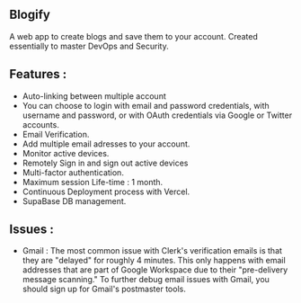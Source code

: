 ## Blogify

A web app to create blogs and save them to your account.
Created essentially to master DevOps and Security.

## Features :

- Auto-linking between multiple account
- You can choose to login with email and password credentials, with username and password, or with OAuth credentials via Google or Twitter accounts.
- Email Verification.
- Add multiple email adresses to your account.
- Monitor active devices.
- Remotely Sign in and sign out active devices
- Multi-factor authentication.
- Maximum session Life-time : 1 month.
- Continuous Deployment process with Vercel.
- SupaBase DB management.

## Issues :

- Gmail : The most common issue with Clerk's verification emails is that they are "delayed" for roughly 4 minutes. This only happens with email addresses that are part of Google Workspace due to their "pre-delivery message scanning." To further debug email issues with Gmail, you should sign up for Gmail's postmaster tools.
